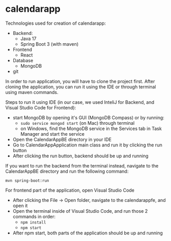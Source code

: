 # calendarapp
Technologies used for creation of calendarapp:
- Backend:
  - Java 17
  - Spring Boot 3 (with maven)
- Frontend
  - React
- Database
  - MongoDB
- git

In order to run application, you will have to clone the project first. After cloning the application, you can run it using the IDE or through terminal using maven commands.

Steps to run it using IDE (in our case, we used InteliJ for Backend, and Visual Studio Code for Frontend):
- start MongoDB by opening it's GUI (MongoDB Compass) or by running: 
    - `sudo service mongod start` (on Mac) through terminal
    - on Windows, find the MongoDB service in the Services tab in Task Manager and start the service
- Open the CalendarAppBE directory in your IDE
- Go to CalendarAppApplication main class and run it by clicking the run button
- After clicking the run button, backend should be up and running

If you want to run the backend from the terminal instead, navigate to the CalendarAppBE directory and run the following command:
```
mvn spring-boot:run 
```

For frontend part of the application, open Visual Studio Code
- After clicking the File -> Open folder, navigate to the calendarappfe, and open it
- Open the terminal inside of Visual Studio Code, and run those 2 commands in order: 
  - `npm install`
  - `npm start`
- After npm start, both parts of the application should be up and running
